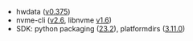 - hwdata ([v0.375](https://github.com/vcrhonek/hwdata/releases/tag/v0.375))
- nvme-cli ([v2.6](https://github.com/linux-nvme/nvme-cli/releases/tag/v2.6), libnvme [v1.6](https://github.com/linux-nvme/libnvme/releases/tag/v1.6))
- SDK: python packaging ([23.2](https://github.com/pypa/packaging/releases/tag/23.2)), platformdirs ([3.11.0](https://github.com/platformdirs/platformdirs/releases/tag/3.11.0)) 
